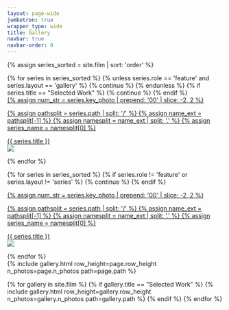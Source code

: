 ```yaml
---
layout: page-wide
jumbotron: true
wrapper_type: wide
title: Gallery
navbar: true
navbar-order: 0
---
```


{% assign series_sorted = site.film | sort: 'order' %}

<div class="feature-gallery-container">
{% for series in series_sorted %}
  {% unless series.role == 'feature' and series.layout == 'gallery' %}
    {% continue %}
  {% endunless %}
  {% if series.title == "Selected Work" %}
    {% continue %}
  {% endif %}

  <div class="gallery-card {{ series.layout }}">
    <a href="{{ series.url }}">
  {% assign num_str = series.key_photo | prepend: '00' | slice: -2, 2 %}

  {% assign pathsplit = series.path | split: '/' %}
  {% assign name_ext = pathsplit[-1] %}
  {% assign namesplit = name_ext | split: '.' %}
  {% assign series_name = namesplit[0] %}
      <div class="title">
        {{ series.title }}
      </div>
      <img src="/assets/img/film/{{ series_name }}/{{ num_str }}.jpg"/>
    </a>
  </div>
{% endfor %}
</div>

{% for series in series_sorted %}
  {% if series.role != 'feature' or series.layout != 'series' %}
    {% continue %}
  {% endif %}

  <div class="gallery-card {{ series.layout }}">
    <a href="{{ series.url }}">
  {% assign num_str = series.key_photo | prepend: '00' | slice: -2, 2 %}

  {% assign pathsplit = series.path | split: '/' %}
  {% assign name_ext = pathsplit[-1] %}
  {% assign namesplit = name_ext | split: '.' %}
  {% assign series_name = namesplit[0] %}
      <div class="title">
        {{ series.title }}
      </div>
      <img src="/assets/img/film/{{ series_name }}/{{ num_str }}.jpg"/>
    </a>
  </div>
{% endfor %}

<div id="gallery"></div>
{% include gallery.html row_height=page.row_height n_photos=page.n_photos path=page.path %}

{% for gallery in site.film %}
  {% if gallery.title == "Selected Work" %}
    {% include gallery.html row_height=gallery.row_height n_photos=gallery.n_photos path=gallery.path %}
  {% endif %}
{% endfor %}